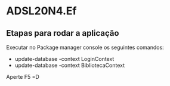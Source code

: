 # ADSL20N4.Ef

## Etapas para rodar a aplicação

Executar no Package manager console os seguintes comandos:
* update-database -context LoginContext
* update-database -context BibliotecaContext


Aperte F5 =D